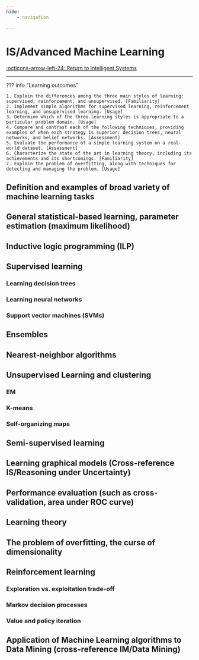 ```yaml
---
hide:
    - navigation

---
```


# IS/Advanced Machine Learning

[:octicons-arrow-left-24: Return to Intelligent Systems](/Knowledge-Notebook/Intelligent-Systems/)

---

??? info "Learning outcomes"

    1. Explain the differences among the three main styles of learning: supervised, reinforcement, and unsupervised. [Familiarity]
    2. Implement simple algorithms for supervised learning, reinforcement learning, and unsupervised learning. [Usage]
    3. Determine which of the three learning styles is appropriate to a particular problem domain. [Usage]
    4. Compare and contrast each of the following techniques, providing examples of when each strategy is superior: decision trees, neural networks, and belief networks. [Assessment]
    5. Evaluate the performance of a simple learning system on a real-world dataset. [Assessment]
    6. Characterize the state of the art in learning theory, including its achievements and its shortcomings. [Familiarity]
    7. Explain the problem of overfitting, along with techniques for detecting and managing the problem. [Usage]

## Definition and examples of broad variety of machine learning tasks

## General statistical-based learning, parameter estimation (maximum likelihood)

## Inductive logic programming (ILP)

## Supervised learning

### Learning decision trees

### Learning neural networks

### Support vector machines (SVMs)

## Ensembles

## Nearest-neighbor algorithms

## Unsupervised Learning and clustering

### EM

### K-means

### Self-organizing maps

## Semi-supervised learning

## Learning graphical models (Cross-reference IS/Reasoning under Uncertainty)

## Performance evaluation (such as cross-validation, area under ROC curve)

## Learning theory

## The problem of overfitting, the curse of dimensionality

## Reinforcement learning

### Exploration vs. exploitation trade-off

### Markov decision processes

### Value and policy iteration

## Application of Machine Learning algorithms to Data Mining (cross-reference IM/Data Mining)
